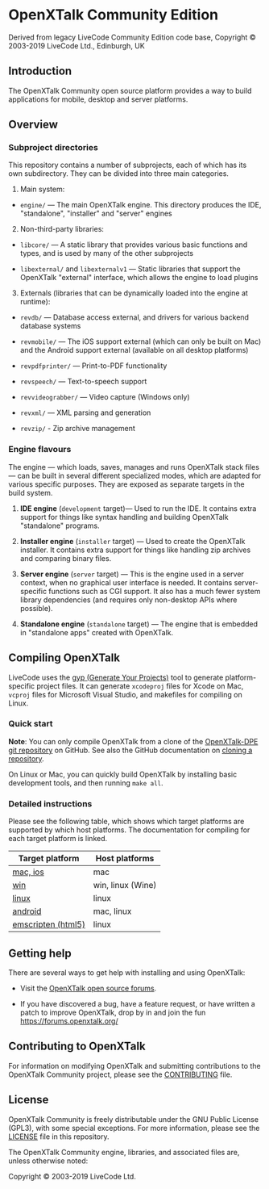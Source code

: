 # OpenXTalk Community Edition 
Derived from legacy LiveCode Community Edition code base, Copyright © 2003-2019 LiveCode Ltd., Edinburgh, UK

## Introduction

The OpenXTalk Community open source platform provides a way to build applications for mobile, desktop and server platforms.

## Overview

### Subproject directories

This repository contains a number of subprojects, each of which has its own subdirectory.  They can be divided into three main categories.

1. Main system:

  * `engine/` — The main OpenXTalk engine.  This directory produces the IDE, "standalone", "installer" and "server" engines

2. Non-third-party libraries:

  * `libcore/` — A static library that provides various basic functions and types, and is used by many of the other subprojects

  * `libexternal/` and `libexternalv1` — Static libraries that support the OpenXTalk "external" interface, which allows the engine to load plugins

3. Externals (libraries that can be dynamically loaded into the engine at runtime):

  * `revdb/` — Database access external, and drivers for various backend database systems

  * `revmobile/` — The iOS support external (which can only be built on Mac) and the Android support external (available on all desktop platforms)

  * `revpdfprinter/` — Print-to-PDF functionality

  * `revspeech/` — Text-to-speech support

  * `revvideograbber/` — Video capture (Windows only)

  * `revxml/` — XML parsing and generation

  * `revzip/` - Zip archive management

### Engine flavours

The engine — which loads, saves, manages and runs OpenXTalk stack files — can be built in several different specialized modes, which are adapted for various specific purposes.  They are exposed as separate targets in the build system.

1. **IDE engine** (`development` target)— Used to run the IDE.  It contains extra support for things like syntax handling and building OpenXTalk "standalone" programs.

2. **Installer engine** (`installer` target) — Used to create the OpenXTalk installer.  It contains extra support for things like handling zip archives and comparing binary files.

3. **Server engine** (`server` target) — This is the engine used in a server context, when no graphical user interface is needed.  It contains server-specific functions such as CGI support.  It also has a much fewer system library dependencies (and requires only non-desktop APIs where possible).

4. **Standalone engine** (`standalone` target) — The engine that is embedded in "standalone apps" created with OpenXTalk.

## Compiling OpenXTalk

LiveCode uses the [gyp (Generate Your Projects)](https://chromium.googlesource.com/external/gyp.git) tool to generate platform-specific project files.  It can generate `xcodeproj` files for Xcode on Mac, `vcproj` files for Microsoft Visual Studio, and makefiles for compiling on Linux.

### Quick start

**Note**: You can only compile OpenXTalk from a clone of the
[OpenXTalk-DPE git repository](https://github.com/PaulMcClernan/OpenXTalkComunity-DPE/) on
GitHub.  See also the GitHub documentation on
[cloning a repository](https://help.github.com/articles/cloning-a-repository/).

On Linux or Mac, you can quickly build OpenXTalk by installing basic development tools, and then running `make all`.

### Detailed instructions

Please see the following table, which shows which target platforms are supported by which host platforms.  The documentation for compiling for each target platform is linked.

| Target platform                                            | Host platforms    |
| ---------------------------------------------------------- | ----------------- |
| [mac, ios](docs/development/build-mac.md)                  | mac               |
| [win](docs/development/build-win.md)                       | win, linux (Wine) |
| [linux](docs/development/build-linux.md)                   | linux             |
| [android](docs/development/build-android.md)               | mac, linux        |
| [emscripten (html5)](docs/development/build-emscripten.md) | linux             |

## Getting help

There are several ways to get help with installing and using OpenXTalk:

* Visit the [OpenXTalk open source forums](https://forums.openxtalk.org/).

* If you have discovered a bug, have a feature request, or have written a patch to improve OpenXTalk, drop by in and join the fun https://forums.openxtalk.org/

## Contributing to OpenXTalk

For information on modifying OpenXTalk and submitting contributions to the OpenXTalk Community project, please see the [CONTRIBUTING](CONTRIBUTING.md) file.

## License

OpenXTalk Community is freely distributable under the GNU Public License (GPL3), with some special exceptions.  For more information, please see the [LICENSE](LICENSE) file in this repository.

The OpenXTalk Community engine, libraries, and associated files are, unless otherwise noted:

Copyright © 2003-2019 LiveCode Ltd.
